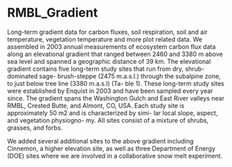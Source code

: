 # RMBL_Gradient

Long-term gradient data for carbon fluxes, soil respiration, soil and air temperature, vegetation temperature and more plot 
related data. We assembled in 2003 annual measurements of ecosystem carbon flux data along an elevational gradient that 
ranged between 2460 and 3380 m above sea level and spanned a geographic distance of 39 km. The elevational gradient contains 
five long-term study sites that run from dry, shrub-dominated sage- brush-steppe (2475 m.a.s.l.) through the subalpine zone, 
to just below tree line (3380 m.a.s.l) (Ta- ble 1). These long-term study sites were established by Enquist in 2003 and have 
been sampled every year since. The gradient spans the Washington Gulch and East River valleys near RMBL, Crested Butte, and 
Almont, CO, USA. Each study site is approximately 50 m2 and is characterized by simi- lar local slope, aspect, and vegetation 
physiogno- my. All sites consist of a mixture of shrubs, grasses, and forbs.

We added several additional sites to the above gradient including Cinnemon, a higher elevation site, as well as three 
Department of Energy (DOE) sites where we are involved in a collaborative snow melt experiment. 
